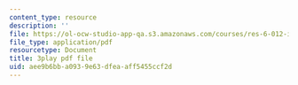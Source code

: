 ```yaml
---
content_type: resource
description: ''
file: https://ol-ocw-studio-app-qa.s3.amazonaws.com/courses/res-6-012-introduction-to-probability-spring-2018/aee9b6bba0939e63dfeaaff5455ccf2d_jXf5Sz7V87I.pdf
file_type: application/pdf
resourcetype: Document
title: 3play pdf file
uid: aee9b6bb-a093-9e63-dfea-aff5455ccf2d
---
```

